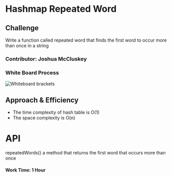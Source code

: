 # Hashmap Repeated Word

## Challenge
Write a function called repeated word that finds the first word to occur more than once in a string
### Contributor: Joshua McCluskey

### White Board Process

![Whiteboard brackets]()

## Approach & Efficiency


- The time complexity of hash table is O(1)
- The space complexity is O(n)

# API

repeatedWords() a method that returns the first word that occurs more than once

#### Work Time: 1 Hour